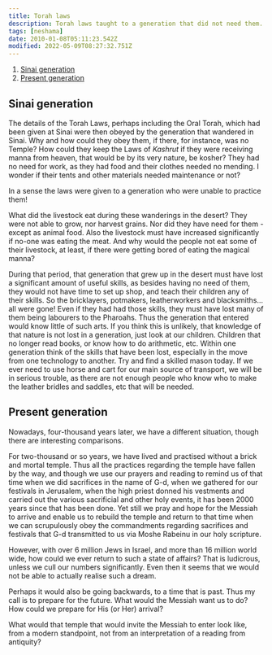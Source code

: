 ```yaml
---
title: Torah laws
description: Torah laws taught to a generation that did not need them.
tags: [neshama]
date: 2010-01-08T05:11:23.542Z
modified: 2022-05-09T08:27:32.751Z
---
```


1. [Sinai generation](#sinai-generation)
2. [Present generation](#present-generation)

## Sinai generation

The details of the Torah Laws, perhaps including the Oral Torah, which had been given at Sinai were then obeyed by the generation that wandered in Sinai. Why and how could they obey them, if there, for instance, was no Temple? How could they keep the Laws of _Kashrut_ if they were receiving manna from heaven, that would be by its very nature, be kosher? They had no need for work, as they had food and their clothes needed no mending. I wonder if their tents and other materials needed maintenance or not?

In a sense the laws were given to a generation who were unable to practice them!

What did the livestock eat during these wanderings in the desert? They were not able to grow, nor harvest grains. Nor did they have need for them - except as animal food. Also the livestock must have increased significantly if no-one was eating the meat. And why would the people not eat some of their livestock, at least, if there were getting bored of eating the magical manna?

During that period, that generation that grew up in the desert must have lost a significant amount of useful skills, as besides having no need of them, they would not have time to set up shop, and teach their children any of their skills. So the bricklayers, potmakers, leatherworkers and blacksmiths... all were gone! Even if they had had those skills, they must have lost many of them being labourers to the Pharoahs. Thus the generation that entered would know little of such arts. If you think this is unlikely, that knowledge of that nature is not lost in a generation, just look at our children. Children that no longer read books, or know how to do arithmetic, etc. Within one generation think of the skills that have been lost, especially in the move from one technology to another. Try and find a skilled mason today. If we ever need to use horse and cart for our main source of transport, we will be in serious trouble, as there are not enough people who know who to make the leather bridles and saddles, etc that will be needed.

## Present generation

Nowadays, four-thousand years later, we have a different situation, though there are interesting comparisons.

For two-thousand or so years, we have lived and practised without a brick and mortal temple. Thus all the practices regarding the temple have fallen by the way, and though we use our prayers and reading to remind us of that time when we did sacrifices in the name of G-d, when we gathered for our festivals in Jerusalem, when the high priest donned his vestments and carried out the various sacrificial and other holy events, it has been 2000 years since that has been done. Yet still we pray and hope for the Messiah to arrive and enable us to rebuild the temple and return to that time when we can scrupulously obey the commandments regarding sacrifices and festivals that G-d transmitted to us via Moshe Rabeinu in our holy scripture.

However, with over 6 million Jews in Israel, and more than 16 million world wide, how could we ever return to such a state of affairs? That is ludicrous, unless we cull our numbers significantly. Even then it seems that we would not be able to actually realise such a dream.

Perhaps it would also be going backwards, to a time that is past. Thus my call is to prepare for the future. What would the Messiah want us to do? How could we prepare for His (or Her) arrival?

What would that temple that would invite the Messiah to enter look like, from a modern standpoint, not from an interpretation of a reading from antiquity?
